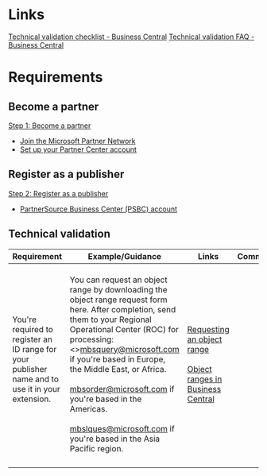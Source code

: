 
# Links

[Technical validation checklist - Business Central](https://learn.microsoft.com/en-us/dynamics365/business-central/dev-itpro/developer/devenv-checklist-submission)
[Technical validation FAQ - Business Central](https://learn.microsoft.com/en-us/dynamics365/business-central/dev-itpro/developer/devenv-checklist-submission-faq)

# Requirements

## Become a partner

[Step 1: Become a partner](https://learn.microsoft.com/en-us/dynamics365/business-central/dev-itpro/developer/readiness/get-started#step-1-become-a-partner)

- [Join the Microsoft Partner Network](https://learn.microsoft.com/en-us/dynamics365/business-central/dev-itpro/developer/readiness/get-started#join-the-microsoft-partner-network)
- [Set up your Partner Center account](https://learn.microsoft.com/en-us/dynamics365/business-central/dev-itpro/developer/readiness/get-started#set-up-your-partner-center-account)


## Register as a publisher

[Step 2: Register as a publisher](https://learn.microsoft.com/en-us/dynamics365/business-central/dev-itpro/developer/readiness/get-started#step-2-register-as-a-publisher)


- [PartnerSource Business Center (PSBC) account](https://learn.microsoft.com/en-us/dynamics365/business-central/dev-itpro/developer/readiness/get-started#partnersource-business-center-psbc-account)

## Technical validation




|**Requirement**|**Example/Guidance**|**Links**|**Comments**|
|--|--|--|--|
| You're required to register an ID range for your publisher name and to use it in your extension. |<br>You can request an object range by downloading the object range request form here. After completion, send them to your Regional Operational Center (ROC) for processing:<br/> <>mbsquery@microsoft.com if you're based in Europe, the Middle East, or Africa.<br/> <br>mbsorder@microsoft.com if you're based in the Americas.<br/> <br>mbslques@microsoft.com if you're based in the Asia Pacific region.<br/>|<br>[Requesting an object range](https://learn.microsoft.com/en-us/dynamics365/business-central/dev-itpro/developer/readiness/get-started#requesting-an-object-range)<br/> <br>[Object ranges in Business Central](https://learn.microsoft.com/en-us/dynamics365/business-central/dev-itpro/developer/devenv-object-ranges)<br/>|  |
|  |  |  |  |
|  |  |  |  |
|  |  |  |  |
|  |  |  |  |

